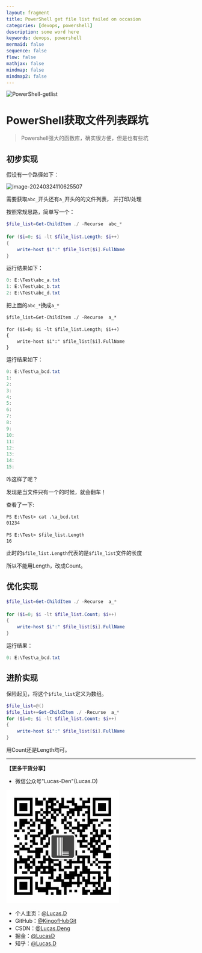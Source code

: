 ```yaml
---
layout: fragment
title: PowerShell get file list failed on occasion
categories: [devops, powershell]
description: some word here
keywords: devops, powershell
mermaid: false
sequence: false
flow: false
mathjax: false
mindmap: false
mindmap2: false
---
```

![PowerShell-getlist](https://raw.githubusercontent.com/KingofHubGit/ImageFactory/main/Public/PowerShell-getlist.jpeg)

# PowerShell获取文件列表踩坑

> Powershell强大的函数库，确实很方便，但是也有些坑



## 初步实现

假设有一个路径如下：

![image-20240324110625507](https://raw.githubusercontent.com/KingofHubGit/ImageFactory/main/Public/image-20240324110625507.png)

需要获取`abc_`开头还有`a_`开头的的文件列表， 并打印/处理



按照常规思路，简单写一个：

```powershell
$file_list=Get-ChildItem ./ -Recurse  abc_*

for ($i=0; $i -lt $file_list.Length; $i++)
{
    write-host $i":" $file_list[$i].FullName
}
```

运行结果如下：

```powershell
0: E:\Test\abc_a.txt
1: E:\Test\abc_b.txt
2: E:\Test\abc_d.txt
```



把上面的`abc_*`换成`a_*`

```
$file_list=Get-ChildItem ./ -Recurse  a_*

for ($i=0; $i -lt $file_list.Length; $i++)
{
    write-host $i":" $file_list[$i].FullName
}
```



运行结果如下：

```powershell
0: E:\Test\a_bcd.txt
1: 
2: 
3: 
4: 
5: 
6: 
7: 
8: 
9: 
10: 
11: 
12: 
13: 
14: 
15: 
```

咋这样了呢？

发现是当文件只有一个的时候，就会翻车！

查看了一下:

```
PS E:\Test> cat .\a_bcd.txt
01234

PS E:\Test> $file_list.Length
16
```

此时的`$file_list.Length`代表的是`$file_list`文件的长度

所以不能用Length，改成Count。



## 优化实现

```powershell
$file_list=Get-ChildItem ./ -Recurse  a_*

for ($i=0; $i -lt $file_list.Count; $i++)
{
    write-host $i":" $file_list[$i].FullName
}
```



运行结果：

```powershell
0: E:\Test\a_bcd.txt
```



## 进阶实现

保险起见，将这个`$file_list`定义为数组。

```powershell
$file_list=@()
$file_list+=Get-ChildItem ./ -Recurse  a_*
for ($i=0; $i -lt $file_list.Count; $i++)
{
    write-host $i":" $file_list[$i].FullName
}
```

用Count还是Length均可。



___________________________________________

**【更多干货分享】**

- 微信公众号"Lucas-Den"(Lucas.D)

<img src=https://raw.githubusercontent.com/KingofHubGit/ImageFactory/main/Public/image-20240324122812628.png width=300 height=300 />

- 个人主页：[@Lucas.D](https://kingofhubgit.github.io/)
- GitHub：[@KingofHubGit](https://github.com/KingofHubGit)
- CSDN：[@Lucas.Deng](https://blog.csdn.net/dengtonglong)
- 掘金：[@LucasD](https://juejin.cn/user/3362755788151736)
- 知乎：[@Lucas.D](https://www.zhihu.com/people/lucas.deng)





